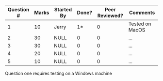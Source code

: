 Question # | Marks | Started By | Done? | Peer Reviewed? | Comments
---        | ---   | ---        | --    | --             | --
1          | 10    | Jerry      | 1*     | 0              | Tested on MacOS
2          | 30    | NULL       | 0     | 0              | ...
3          | 30    | NULL       | 0     | 0              | ...
4          | 20    | NULL       | 0     | 0              | ...
5          | 10    | NULL       | 0     | 0              | ...

Question one requires testing on a Windows machine
